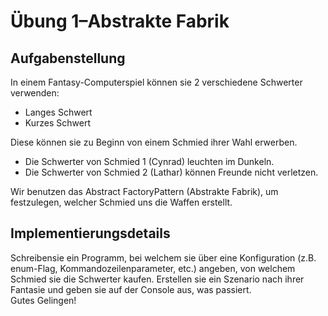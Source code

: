 ﻿# Übung 1–Abstrakte Fabrik

## Aufgabenstellung
In einem Fantasy-Computerspiel können sie 2 verschiedene Schwerter verwenden:
* Langes Schwert
* Kurzes Schwert
 
Diese können sie zu Beginn von einem Schmied ihrer Wahl erwerben.
* Die Schwerter von Schmied 1 (Cynrad) leuchten im Dunkeln.
* Die Schwerter von Schmied 2 (Lathar) können Freunde nicht verletzen.

Wir benutzen das Abstract FactoryPattern (Abstrakte Fabrik), um festzulegen, welcher Schmied uns die Waffen erstellt.

## Implementierungsdetails
Schreibensie ein Programm, bei welchem sie über eine Konfiguration (z.B. enum-Flag, Kommandozeilenparameter, etc.) angeben, von welchem Schmied sie die Schwerter kaufen. Erstellen sie ein Szenario nach ihrer Fantasie und geben sie auf der Console aus, was passiert.\
Gutes Gelingen!